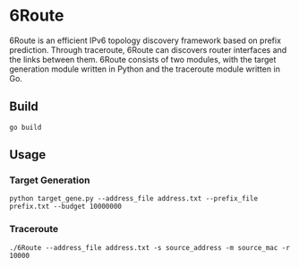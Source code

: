 # 6Route
6Route is an efficient IPv6 topology discovery framework based on prefix prediction. Through traceroute, 6Route can discovers router interfaces and the links between them. 6Route consists of two modules, with the target generation module written in Python and the traceroute module written in Go.
## Build
`go build`
## Usage
### Target Generation

`python target_gene.py --address_file address.txt --prefix_file prefix.txt --budget 10000000`
### Traceroute

`./6Route --address_file address.txt -s source_address -m source_mac -r 10000`
